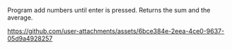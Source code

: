 Program add numbers until enter is pressed. Returns the sum and the average.

https://github.com/user-attachments/assets/6bce384e-2eea-4ce0-9637-05d9a4928257

